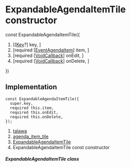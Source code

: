 
<div>

# ExpandableAgendaItemTile constructor

</div>


const ExpandableAgendaItemTile({

1.  [[[Key](https://api.flutter.dev/flutter/foundation/Key-class.html)?]
    key, ]
2.  [required
    [[EventAgendaItem](../../models_events_event_agenda_item/EventAgendaItem-class.html)]
    item, ]
3.  [required
    [[VoidCallback](https://api.flutter.dev/flutter/dart-ui/VoidCallback.html)]
    onEdit, ]
4.  [required
    [[VoidCallback](https://api.flutter.dev/flutter/dart-ui/VoidCallback.html)]
    onDelete, ]

})



## Implementation

``` language-dart
const ExpandableAgendaItemTile({
  super.key,
  required this.item,
  required this.onEdit,
  required this.onDelete,
});
```







1.  [talawa](../../index.html)
2.  [agenda_item_tile](../../widgets_agenda_item_tile/)
3.  [ExpandableAgendaItemTile](../../widgets_agenda_item_tile/ExpandableAgendaItemTile-class.html)
4.  ExpandableAgendaItemTile const constructor

##### ExpandableAgendaItemTile class







